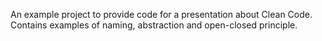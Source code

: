 An example project to provide code for a presentation about Clean Code. Contains examples of naming, abstraction and open-closed principle.

